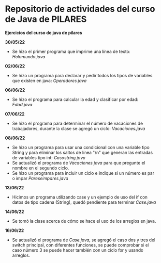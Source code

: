 # Repositorio de actividades del curso de Java de PILARES
**Ejercicios del curso de java de pilares**

**30/05/22** 

- Se hizo el primer programa que imprime una línea de texto: _Holamundo.java_

**02/06/22** 

- Se hizo un programa para declarar y pedir todos los tipos de variables que existen en java: _Operadores.java_

**06/06/22** 

- Se hizo el programa para calcular la edad y clasificar por edad:  _Edad.java_

**07/06/22** 

- Se hizo el programa para determinar el número de vacaciones de trabajadores, durante la clase se agregó un ciclo: _Vacaciones.java_

**08/06/22** 

- Se hizo un programa para usar una condicional con una variable tipo String y para eliminar los saltos de línea "/n" que generan las entradas de variables tipo int: _Casostring.java_
- Se actualizó el programa de _Vacaciones.java_ para que pregunte el nombre en el segundo ciclo.
- Se hizo un programa para incluir un ciclo e indique si un número es par o impar _Pareseimpares.java_

**13/06/22** 

- Hicimos un programa utilizando case y un ejemplo de uso del if con datos de tipo cadena (String), quedó pendiente para terminar _Case.java_

**14/06/22** 

- Se tomó la clase acerca de cómo se hace el uso de los arreglos en java.

**16/06/22** 

- Se actualizó el programa de _Case.java_, se agregó el caso dos y tres del switch principal, con diferentes funciones, se puede comprobar si el caso número 3 se puede hacer también con un ciclo for y usando arreglos.
